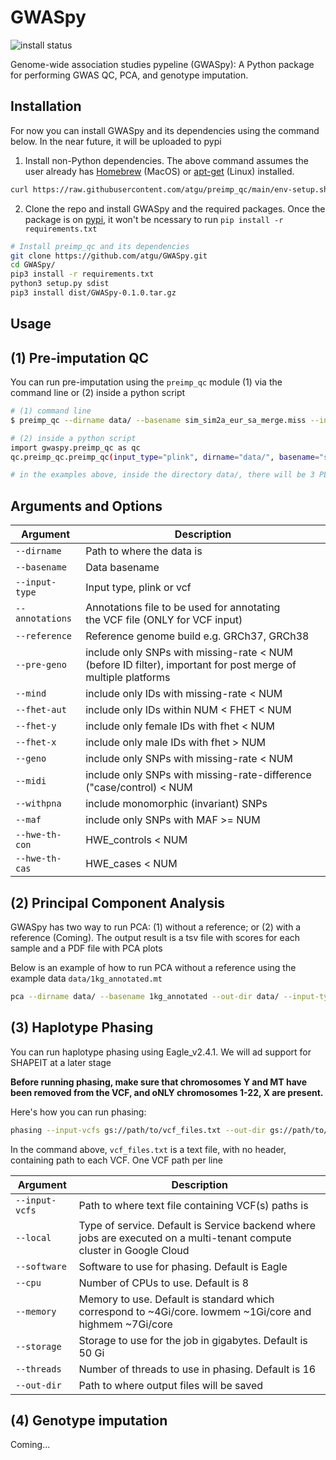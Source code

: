 # GWASpy

<!-- badges: start -->
![install status](https://github.com/atgu/GWASpy/actions/workflows/install-ci.yml/badge.svg)

Genome-wide association studies pypeline (GWASpy): A Python package for performing GWAS QC, PCA, and genotype imputation.

## Installation


For now you can install GWASpy and its dependencies using the command below. In the near future, it will be uploaded to pypi

1. Install non-Python dependencies. The above command assumes the user already has [Homebrew](https://brew.sh/)
(MacOS) or [apt-get](https://linux.die.net/man/8/apt-get) (Linux) installed.

```bash
curl https://raw.githubusercontent.com/atgu/preimp_qc/main/env-setup.sh | bash
```

2. Clone the repo and install GWASpy and the required packages.
Once the package is on [pypi](https://pypi.org/), it won't be ncessary to run ``pip install -r requirements.txt``

```bash
# Install preimp_qc and its dependencies
git clone https://github.com/atgu/GWASpy.git
cd GWASpy/
pip3 install -r requirements.txt
python3 setup.py sdist
pip3 install dist/GWASpy-0.1.0.tar.gz
```

## Usage

## (1) Pre-imputation QC


You can run pre-imputation using the ``preimp_qc`` module (1) via the command line or (2) inside a python script

```bash
# (1) command line
$ preimp_qc --dirname data/ --basename sim_sim2a_eur_sa_merge.miss --input-type plink

# (2) inside a python script
import gwaspy.preimp_qc as qc
qc.preimp_qc.preimp_qc(input_type="plink", dirname="data/", basename="sim_sim2a_eur_sa_merge.miss")

# in the examples above, inside the directory data/, there will be 3 PLINK file sim_sim2a_eur_sa_merge.*{bed,bim,fam}
```

## Arguments and Options

**Argument** | **Description**
--- | ---
``--dirname`` | Path to where the data is
``--basename`` | Data basename
``--input-type`` | Input type, plink or vcf
``--annotations`` | Annotations file to be used for annotating<br>the VCF file (ONLY for VCF input)
``--reference`` | Reference genome build e.g. GRCh37, GRCh38
``--pre-geno`` | include only SNPs with missing-rate < NUM (before ID filter), important for post merge of multiple platforms
``--mind`` | include only IDs with missing-rate < NUM
``--fhet-aut`` | include only IDs within NUM < FHET < NUM
``--fhet-y`` | include only female IDs with fhet < NUM
``--fhet-x`` | include only male IDs with fhet > NUM
``--geno`` | include only SNPs with missing-rate < NUM
``--midi`` | include only SNPs with missing-rate-difference ("case/control) < NUM
``--withpna`` | include monomorphic (invariant) SNPs
``--maf`` | include only SNPs with MAF >= NUM
``--hwe-th-con`` | HWE_controls < NUM
``--hwe-th-cas`` | HWE_cases < NUM

(2) Principal Component Analysis
--------------------------------
GWASpy has two way to run PCA: (1) without a reference; or (2) with a reference (Coming). The output result is a tsv file with scores for each sample and a PDF file with PCA plots

Below is an example of how to run PCA without a reference using the example data ``data/1kg_annotated.mt``

```bash
pca --dirname data/ --basename 1kg_annotated --out-dir data/ --input-type hail --reference grch37
```

(3) Haplotype Phasing
---------------------
You can run haplotype phasing using Eagle_v2.4.1. We will ad support for SHAPEIT at a later stage

**Before running phasing, make sure that chromosomes Y and MT have been removed from the VCF, and oNLY chromosomes 1-22, X are present.**

Here's how you can run phasing:
```bash
phasing --input-vcfs gs://path/to/vcf_files.txt --out-dir gs://path/to/output/directory
```
In the command above, ``vcf_files.txt`` is a text file, with no header, containing path to each VCF. One VCF path per line

**Argument** | **Description**
--- | ---
``--input-vcfs`` | Path to where text file containing VCF(s) paths is
``--local`` | Type of service. Default is Service backend where jobs are executed on a multi-tenant compute cluster in Google Cloud 
``--software`` | Software to use for phasing. Default is Eagle
``--cpu`` | Number of CPUs to use. Default is 8
``--memory`` | Memory to use. Default is standard which correspond to ~4Gi/core. lowmem ~1Gi/core and highmem ~7Gi/core
``--storage`` | Storage to use for the job in gigabytes. Default is 50 Gi
``--threads`` | Number of threads to use in phasing. Default is 16
``--out-dir`` | Path to where output files will be saved

(4) Genotype imputation
--------------------------------
Coming...

